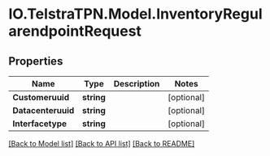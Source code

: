 # IO.TelstraTPN.Model.InventoryRegularendpointRequest
## Properties

Name | Type | Description | Notes
------------ | ------------- | ------------- | -------------
**Customeruuid** | **string** |  | [optional] 
**Datacenteruuid** | **string** |  | [optional] 
**Interfacetype** | **string** |  | [optional] 

[[Back to Model list]](../README.md#documentation-for-models) [[Back to API list]](../README.md#documentation-for-api-endpoints) [[Back to README]](../README.md)

